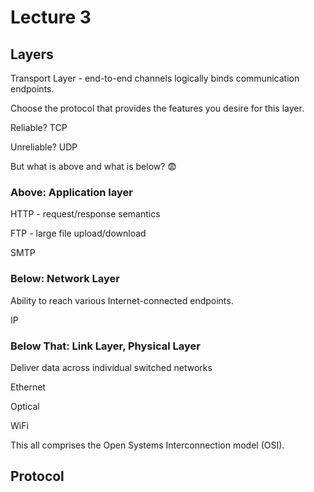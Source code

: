 # Lecture 3

## Layers

Transport Layer - end-to-end channels logically binds communication endpoints.

Choose the protocol that provides the features you desire for this layer.

Reliable? TCP

Unreliable? UDP

But what is above and what is below? 😨

### Above: Application layer

HTTP - request/response semantics

FTP - large file upload/download

SMTP

### Below: Network Layer

Ability to reach various Internet-connected endpoints.

IP

### Below That: Link Layer, Physical Layer

Deliver data across individual switched networks

Ethernet

Optical

WiFi

This all comprises the Open Systems Interconnection model (OSI).

## Protocol

